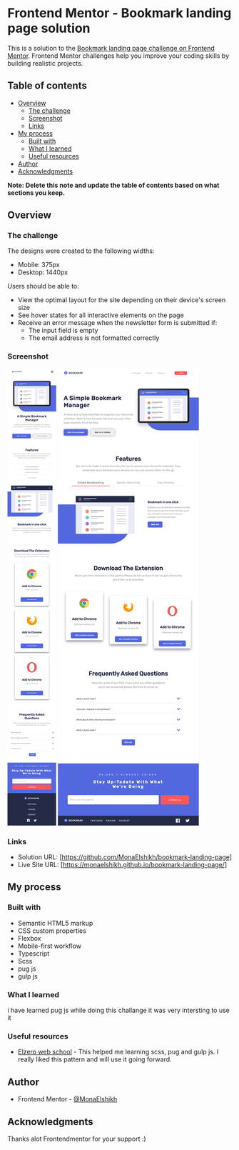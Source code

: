 # Frontend Mentor - Bookmark landing page solution

This is a solution to the [Bookmark landing page challenge on Frontend Mentor](https://www.frontendmentor.io/challenges/bookmark-landing-page-5d0b588a9edda32581d29158). Frontend Mentor challenges help you improve your coding skills by building realistic projects.

## Table of contents

- [Overview](#overview)
  - [The challenge](#the-challenge)
  - [Screenshot](#screenshot)
  - [Links](#links)
- [My process](#my-process)
  - [Built with](#built-with)
  - [What I learned](#what-i-learned)
  - [Useful resources](#useful-resources)
- [Author](#author)
- [Acknowledgments](#acknowledgments)

**Note: Delete this note and update the table of contents based on what sections you keep.**

## Overview

### The challenge

The designs were created to the following widths:

- Mobile: 375px
- Desktop: 1440px

Users should be able to:

- View the optimal layout for the site depending on their device's screen size
- See hover states for all interactive elements on the page
- Receive an error message when the newsletter form is submitted if:
  - The input field is empty
  - The email address is not formatted correctly

### Screenshot

![](./src/assets/screenshots/mobile.png)
![](./src/assets/screenshots/desktop.png)

### Links

- Solution URL: [https://github.com/MonaElshikh/bookmark-landing-page]
- Live Site URL: [https://monaelshikh.github.io/bookmark-landing-page/]

## My process

### Built with

- Semantic HTML5 markup
- CSS custom properties
- Flexbox
- Mobile-first workflow
- Typescript
- Scss
- pug js
- gulp js

### What I learned

i have learned pug js while doing this challange it was very intersting to use it

### Useful resources

- [Elzero web school](https://elzero.org/) - This helped me learning scss, pug and gulp js. I really liked this pattern and will use it going forward.

## Author

- Frontend Mentor - [@MonaElshikh](https://www.frontendmentor.io/profile/MonaElshikh)

## Acknowledgments

Thanks alot Frontendmentor for your support :)
